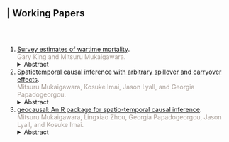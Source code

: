 <h1 id="working"></h1>

<h2 style="margin: 100px 0px 60px;">| Working Papers</h2>

<ol style="margin:0 0 5px;">
  <!-- sibs -->
  <li><a href = "https://garyking.org/sibs">Survey estimates of wartime mortality</a>.
  <br><font color="#a79d96">Gary King and Mitsuru Mukaigawara.</font></li>
  <details><summary>Abstract</summary><small>
  Many scholarly literatures require mortality rates from conflict zones, but accurate information is usually among the earliest casualties of war. While political scientists typically obtain mortality data from others, much progress has been made in demography, epidemiology, and public health via original surveys about the survival of siblings, friends, or others known to respondents. Unfortunately, the formal properties of estimators based on these surveys have not been established, the intuitions offered for them (and consequent data analysis strategies) are conflicting, and the statistical consequences of the political incentives of respondents in conflict zones remain unexamined. In this paper, we demonstrate the advantages of joining ongoing efforts in these other fields with insights from political science, including especially political methodology, international relations, and comparative politics. We offer the first formal proofs of the statistical properties of all existing estimators, along with simulation and empirical illustrations, to craft simple intuitions to guide best practices. We also build practical data analytic approaches, based on modern robust statistical methods, for when some respondents are suspected of intentionally biasing answers for political, military, or other strategic purposes.
  </small></details>
  <!-- geocausal -->
  <li><a href = "https://arxiv.org/abs/2504.03464">Spatiotemporal causal inference with arbitrary spillover and carryover effects</a>.
  <br><font color="#a79d96">Mitsuru Mukaigawara, Kosuke Imai, Jason Lyall, and Georgia Papadogeorgou.</font></li>
  <details><summary>Abstract</summary><small>
  Micro-level data with granular spatial and temporal information are becoming increasingly available to social scientists. Most researchers aggregate such data into a convenient panel data format and apply standard causal inference methods. This approach, however, has two limitations. First, data aggregation results in the loss of detailed geo-location and temporal information, leading to potential biases. Second, most panel data methods either ignore spatial spillover and temporal carryover effects or impose restrictive assumptions on their structure. We introduce a general methodological framework for spatiotemporal causal inference with arbitrary spillover and carryover effects. Under this general framework, we demonstrate how to define and estimate causal quantities of interest, explore heterogeneous treatment effects, investigate causal mechanisms, and visualize the results to facilitate their interpretation. We illustrate the proposed methodology through an analysis of airstrikes and insurgent attacks in Iraq. The open-source software package geocausal implements all of our methods.
  </small></details>
  <!-- software -->
  <li><a href = "https://doi.org/10.31219/osf.io/5kc6f">geocausal: An R package for spatio-temporal causal inference</a>.
  <br><font color="#a79d96">Mitsuru Mukaigawara, Lingxiao Zhou, Georgia Papadogeorgou, Jason Lyall, and Kosuke Imai.</font></li>
  <details><summary>Abstract</summary><small>
  Scholars from diverse fields now use highly disaggregated ("microlevel") data with fine-grained spatial (e.g., locations of villages and individuals) and temporal (days, hours, or even seconds) dimensions to test their theories. Despite the proliferation of these data, however, statistical methods for causal inference with spatio-temporal data remain underdeveloped. We introduce an R package, geocausal, that enables researchers to implement causal inference methods for highly disaggregated spatio-temporal data. The geocausal package helps users implement two necessary steps for spatio-temporal causal inference: (1) preparing the data and (2) estimating causal effects. The geocausal package allows users to effectively use fine-grained spatio-temporal data, test counterfactual scenarios that have spatial and temporal dimensions, and visualize each step efficiently. We illustrate the capabilities of the geocausal package by analyzing the US airstrikes and insurgent attacks in Iraq over various spatial and temporal windows. 
  </small></details>
</ol>

<!--

<h2 id="publications" style="margin: 2px 0px -15px;">Publications</h2>

<div class="publications">
<ol class="bibliography">

{% for link in site.data.publications.main %}

<li>
<div class="pub-row">
  <div class="col-sm-3 abbr" style="position: relative;padding-right: 15px;padding-left: 15px;">
    {% if link.image %} 
    <img src="{{ link.image }}" class="teaser img-fluid z-depth-1" style="width=100;height=40%">
    {% endif %}
  </div>
  <div class="col-sm-9" style="position: relative;padding-right: 15px;padding-left: 20px;">
      <div class="title"><a href="{{ link.pdf }}">{{ link.title }}</a></div>
      <div class="author">{{ link.authors }}</div>
      <div class="periodical"><em>{{ link.conference }}</em>
      </div>
    <div class="links">
      {% if link.pdf %} 
      <a href="{{ link.pdf }}" class="btn btn-sm z-depth-0" role="button" target="_blank" style="font-size:12px;">PDF</a>
      {% endif %}
      {% if link.code %} 
      <a href="{{ link.code }}" class="btn btn-sm z-depth-0" role="button" target="_blank" style="font-size:12px;">Code</a>
      {% endif %}
      {% if link.page %} 
      <a href="{{ link.page }}" class="btn btn-sm z-depth-0" role="button" target="_blank" style="font-size:12px;">Project Page</a>
      {% endif %}
      {% if link.bibtex %} 
      <a href="{{ link.bibtex }}" class="btn btn-sm z-depth-0" role="button" target="_blank" style="font-size:12px;">BibTex</a>
      {% endif %}
      {% if link.notes %} 
      <strong> <i style="color:#e74d3c">{{ link.notes }}</i></strong>
      {% endif %}
      {% if link.others %} 
      {{ link.others }}
      {% endif %}
    </div>
  </div>
</div>
</li>

<br>

{% endfor %}

</ol>
</div>

-->
